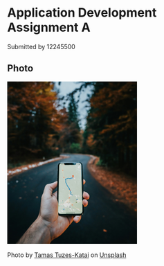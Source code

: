 # Application Development Assignment A
Submitted by 12245500
## Photo
<img src="Photo_unsplash.jpg" alt="Photo" width="300">

Photo by [Tamas Tuzes-Katai](https://unsplash.com/@tamas_tuzeskatai) on [Unsplash](https://unsplash.com)